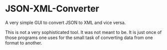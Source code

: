 # JSON-XML-Converter
A very simple GUI to convert JSON to XML and vice versa.

This is not a very sophisticated tool. It was not meant to be. It is just once of 
those programs one uses for the small task of converting data from one format to another.
